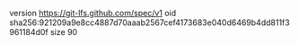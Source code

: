 version https://git-lfs.github.com/spec/v1
oid sha256:921209a9e8cc4887d70aaab2567cef4173683e040d6469b4dd811f3961184d0f
size 90
